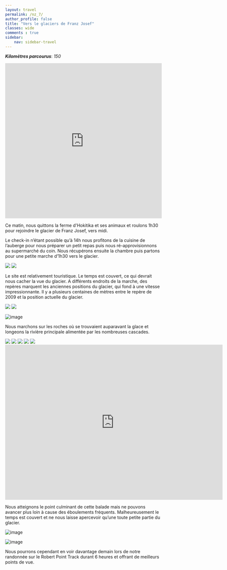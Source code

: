 ```yaml
---
layout: travel
permalink: /nz_7/
author_profile: false
title: "Vers le glaciers de Franz Josef"
classes: wide
comments : true
sidebar:
    nav: sidebar-travel
---
```


<!-- jQuery 1.8 or later, 33 KB -->
<script src="https://ajax.googleapis.com/ajax/libs/jquery/1.11.1/jquery.min.js"></script>

<!-- Fotorama from CDNJS, 19 KB -->
<link  href="https://cdnjs.cloudflare.com/ajax/libs/fotorama/4.6.4/fotorama.css" rel="stylesheet">
<script src="https://cdnjs.cloudflare.com/ajax/libs/fotorama/4.6.4/fotorama.js"></script>

***Kilomètres parcourus***: *150*

<iframe src="https://www.google.com/maps/d/u/0/embed?mid=198SOFes846XBof_n5QVGq5qbu2zNXN1n" width="100%" height="500" frameBorder="0"></iframe>

<br>

Ce matin, nous quittons la ferme d'Hokitika et ses animaux et roulons 1h30 pour rejoindre le glacier de Franz Josef, vers midi.

Le check-in n’étant possible qu’à 14h nous profitons de la cuisine de l’auberge pour nous préparer un petit repas puis nous ré-approvisionnons au supermarché du coin. Nous récupérons ensuite la chambre puis partons pour une petite marche d’1h30 vers le glacier. 

<div class="fotorama">
  <img src="https://drive.google.com/uc?id=17hmZRal_v3wSkfwi8Ly7V9WYNH0QZN9h">
  <img src="https://drive.google.com/uc?id=1HA2ovBW1DM0fu_FC8zxWj5eY08PNhyk8">
</div>

Le site est relativement touristique. Le temps est couvert, ce qui devrait nous cacher la vue du glacier. A différents endroits de la marche, des repères marquent les anciennes positions du glacier, qui fond à une vitesse impressionnante. Il y a plusieurs centaines de mètres entre le repère de 2009 et la position actuelle du glacier. 

<div class="fotorama">
  <img src="https://drive.google.com/uc?id=1b8Y2_23m_o_p038_Zgo-an4Kde3eJkg_">
  <img src="https://drive.google.com/uc?id=1yYnA5p8r0zObsVKnuxtBc2D2tcCffuec">
</div>

![image](https://drive.google.com/uc?id=1SryXcyftOP3vnvppSeGeCY-QJxxXWDK9)

Nous marchons sur les roches où se trouvaient auparavant la glace et longeons la rivière principale alimentée par les nombreuses cascades. 

<div class="fotorama">
  <img src="https://drive.google.com/uc?id=192sFLf923dsEI0N9bNEeUiioNGW-at4j">
  <img src="https://drive.google.com/uc?id=1qGvUOT6-0DM_K1gaoV8z9cTI94KZ8p3V">
  <img src="https://drive.google.com/uc?id=1WYr4N66J6I0aCKhkcbH2jizln7LdcfLb">
  <img src="https://drive.google.com/uc?id=1WvIOudDMYtu-2NpNA_pxBp2Dr-oTGlCP">
  <img src="https://drive.google.com/uc?id=1qOb6nBAF2MoReRXkP96Q4-RsDqwZpjhB">
</div>


<iframe width="700" height="500" src="https://www.youtube.com/embed/kV2iCpitqKs" frameborder="0" allow="accelerometer; autoplay; encrypted-media; gyroscope; picture-in-picture" allowfullscreen></iframe>

<br>

Nous atteignons le point culminant de cette balade mais ne pouvons avancer plus loin à cause des éboulements fréquents. Malheureusement le temps est couvert et ne nous laisse apercevoir qu’une toute petite partie du glacier. 

![image](https://drive.google.com/uc?id=1f6Mcu63fAK0puwQHSFQd9xIyYnDHs6U-)

![image](https://drive.google.com/uc?id=1qQnVdgh1Uftpb8B_8OY6b32CKMizHCxH)

Nous pourrons cependant en voir davantage demain lors de notre randonnée sur le Robert Point Track durant 6 heures et offrant de meilleurs points de vue.
